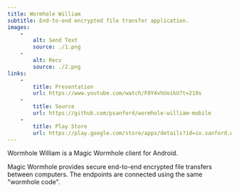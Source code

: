 ```yaml
---
title: Wormhole William
subtitle: End-to-end encrypted file transfer application.
images:
    -
        alt: Send Text
        source: ./1.png
    -
        alt: Recv
        source: ./2.png
links:
    -
        title: Presentation
        url: https://www.youtube.com/watch/FOY4vhUoikU?t=210s
    -
        title: Source
        url: https://github.com/psanford/wormhole-william-mobile
    -
        title: Play Store
        url: https://play.google.com/store/apps/details?id=io.sanford.wormhole_william
---
```


Wormhole William is a Magic Wormhole client for Android.

Magic Wormhole provides secure end-to-end encrypted file transfers between
computers. The endpoints are connected using the same "wormhole code".